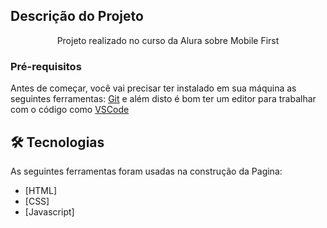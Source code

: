 
## Descrição do Projeto
<p align="center">Projeto realizado no curso da Alura sobre Mobile First</p>

### Pré-requisitos

Antes de começar, você vai precisar ter instalado em sua máquina as seguintes ferramentas:
[Git](https://git-scm.com) e além disto é bom ter um editor para trabalhar com o código como [VSCode](https://code.visualstudio.com/)

## 🛠 Tecnologias

As seguintes ferramentas foram usadas na construção da Pagina:

- [HTML]
- [CSS]
- [Javascript]



